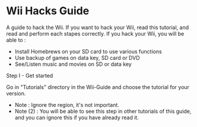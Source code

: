 # Wii Hacks Guide
A guide to hack the Wii.
If you want to hack your Wii, read this tutorial, and read and perform each stapes correctly. 
If you hack your Wii, you will be able to :
- Install Homebrews on your SD card to use various functions
- Use backup of games on data key, SD card or DVD
- See/Listen music and movies on SD or data key

Step I - Get started

Go in "Tutorials" directory in the Wii-Guide and choose the tutorial for your version.
- Note : Ignore the region, it's not important.
- Note (2) : You will be able to see this step in other tutorials of this guide, and you can ignore this if you have already read it.
